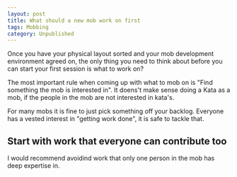 ```yaml
---
layout: post
title: What should a new mob work on first
tags: Mobbing 
category: Unpublished
---
```


Once you have your physical layout sorted and your mob development environment agreed on, the only thing you need to think about before you can start your first session is what to work on?

The most important rule when coming up with what to mob on is "Find something the mob is interested in". It doens't make sense doing a Kata as a mob, if the people in the mob are not interested in kata's. 

For many mobs it is fine to just pick something off your backlog. Everyone has a vested interest in "getting work done", it is safe to tackle that.

## Start with work that everyone can contribute too

I would recommend avoidind work that only one person in the mob has deep expertise in. 
